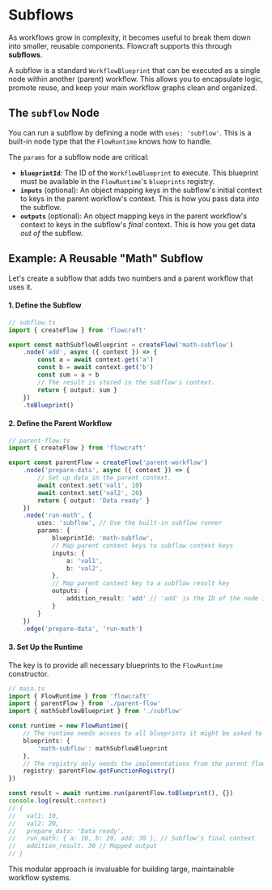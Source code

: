 # Subflows

As workflows grow in complexity, it becomes useful to break them down into smaller, reusable components. Flowcraft supports this through **subflows**.

A subflow is a standard `WorkflowBlueprint` that can be executed as a single node within another (parent) workflow. This allows you to encapsulate logic, promote reuse, and keep your main workflow graphs clean and organized.

## The `subflow` Node

You can run a subflow by defining a node with `uses: 'subflow'`. This is a built-in node type that the `FlowRuntime` knows how to handle.

The `params` for a subflow node are critical:
-   **`blueprintId`**: The ID of the `WorkflowBlueprint` to execute. This blueprint must be available in the `FlowRuntime`'s `blueprints` registry.
-   **`inputs`** (optional): An object mapping keys in the subflow's initial context to keys in the parent workflow's context. This is how you pass data *into* the subflow.
-   **`outputs`** (optional): An object mapping keys in the parent workflow's context to keys in the subflow's *final* context. This is how you get data *out of* the subflow.

## Example: A Reusable "Math" Subflow

Let's create a subflow that adds two numbers and a parent workflow that uses it.

#### 1. Define the Subflow

```typescript
// subflow.ts
import { createFlow } from 'flowcraft'

export const mathSubflowBlueprint = createFlow('math-subflow')
	.node('add', async ({ context }) => {
		const a = await context.get('a')
		const b = await context.get('b')
		const sum = a + b
		// The result is stored in the subflow's context.
		return { output: sum }
	})
	.toBlueprint()
```

#### 2. Define the Parent Workflow

```typescript
// parent-flow.ts
import { createFlow } from 'flowcraft'

export const parentFlow = createFlow('parent-workflow')
	.node('prepare-data', async ({ context }) => {
		// Set up data in the parent context.
		await context.set('val1', 10)
		await context.set('val2', 20)
		return { output: 'Data ready' }
	})
	.node('run-math', {
		uses: 'subflow', // Use the built-in subflow runner
		params: {
			blueprintId: 'math-subflow',
			// Map parent context keys to subflow context keys
			inputs: {
				a: 'val1',
				b: 'val2',
			},
			// Map parent context key to a subflow result key
			outputs: {
				addition_result: 'add' // 'add' is the ID of the node in the subflow
			}
		}
	})
	.edge('prepare-data', 'run-math')
```

#### 3. Set Up the Runtime

The key is to provide all necessary blueprints to the `FlowRuntime` constructor.

```typescript
// main.ts
import { FlowRuntime } from 'flowcraft'
import { parentFlow } from './parent-flow'
import { mathSubflowBlueprint } from './subflow'

const runtime = new FlowRuntime({
	// The runtime needs access to all blueprints it might be asked to run.
	blueprints: {
		'math-subflow': mathSubflowBlueprint
	},
	// The registry only needs the implementations from the parent flow.
	registry: parentFlow.getFunctionRegistry()
})

const result = await runtime.run(parentFlow.toBlueprint(), {})
console.log(result.context)
// {
//   val1: 10,
//   val2: 20,
//   prepare_data: 'Data ready',
//   run_math: { a: 10, b: 20, add: 30 }, // Subflow's final context
//   addition_result: 30 // Mapped output
// }
```

This modular approach is invaluable for building large, maintainable workflow systems.
